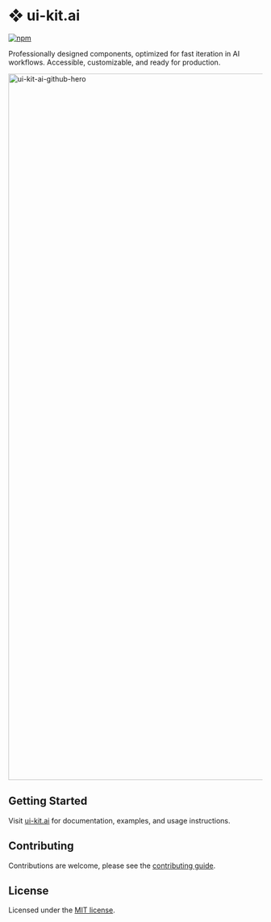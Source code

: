 # ❖ ui-kit.ai

[![npm](https://img.shields.io/npm/v/%40ui-kit.ai%2Fcomponents.svg?style=flat-square&logo=npm&labelColor=gray&color=gray)](https://npmjs.com/package/%40ui-kit.ai%2Fcomponents)

Professionally designed components, optimized for fast iteration in AI workflows. Accessible, customizable, and ready for production.

<img width="1400" alt="ui-kit-ai-github-hero" src="https://github.com/user-attachments/assets/404f18ec-80e0-48fd-a5e4-705c53026097" />

## Getting Started

Visit [ui-kit.ai](https://ui-kit.ai/) for documentation, examples, and usage instructions.

## Contributing

Contributions are welcome, please see the [contributing guide](/CONTRIBUTING.md).

## License

Licensed under the [MIT license](/LICENSE.md).

